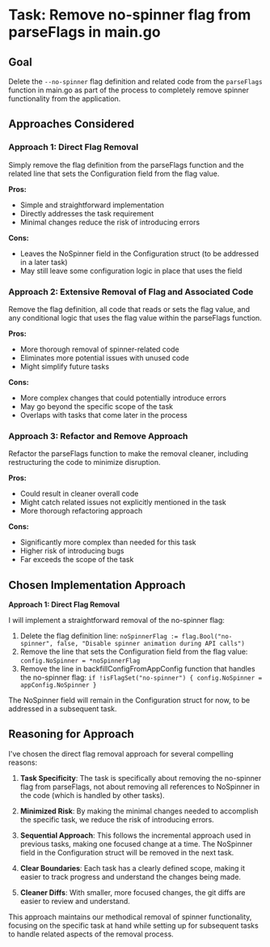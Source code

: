 # Task: Remove no-spinner flag from parseFlags in main.go

## Goal
Delete the `--no-spinner` flag definition and related code from the `parseFlags` function in main.go as part of the process to completely remove spinner functionality from the application.

## Approaches Considered

### Approach 1: Direct Flag Removal
Simply remove the flag definition from the parseFlags function and the related line that sets the Configuration field from the flag value.

**Pros:**
- Simple and straightforward implementation
- Directly addresses the task requirement
- Minimal changes reduce the risk of introducing errors

**Cons:**
- Leaves the NoSpinner field in the Configuration struct (to be addressed in a later task)
- May still leave some configuration logic in place that uses the field

### Approach 2: Extensive Removal of Flag and Associated Code
Remove the flag definition, all code that reads or sets the flag value, and any conditional logic that uses the flag value within the parseFlags function.

**Pros:**
- More thorough removal of spinner-related code
- Eliminates more potential issues with unused code
- Might simplify future tasks

**Cons:**
- More complex changes that could potentially introduce errors
- May go beyond the specific scope of the task
- Overlaps with tasks that come later in the process

### Approach 3: Refactor and Remove Approach
Refactor the parseFlags function to make the removal cleaner, including restructuring the code to minimize disruption.

**Pros:**
- Could result in cleaner overall code
- Might catch related issues not explicitly mentioned in the task
- More thorough refactoring approach

**Cons:**
- Significantly more complex than needed for this task
- Higher risk of introducing bugs
- Far exceeds the scope of the task

## Chosen Implementation Approach
**Approach 1: Direct Flag Removal**

I will implement a straightforward removal of the no-spinner flag:

1. Delete the flag definition line: `noSpinnerFlag := flag.Bool("no-spinner", false, "Disable spinner animation during API calls")`
2. Remove the line that sets the Configuration field from the flag value: `config.NoSpinner = *noSpinnerFlag`
3. Remove the line in backfillConfigFromAppConfig function that handles the no-spinner flag: `if !isFlagSet("no-spinner") { config.NoSpinner = appConfig.NoSpinner }`

The NoSpinner field will remain in the Configuration struct for now, to be addressed in a subsequent task.

## Reasoning for Approach
I've chosen the direct flag removal approach for several compelling reasons:

1. **Task Specificity**: The task is specifically about removing the no-spinner flag from parseFlags, not about removing all references to NoSpinner in the code (which is handled by other tasks).

2. **Minimized Risk**: By making the minimal changes needed to accomplish the specific task, we reduce the risk of introducing errors.

3. **Sequential Approach**: This follows the incremental approach used in previous tasks, making one focused change at a time. The NoSpinner field in the Configuration struct will be removed in the next task.

4. **Clear Boundaries**: Each task has a clearly defined scope, making it easier to track progress and understand the changes being made.

5. **Cleaner Diffs**: With smaller, more focused changes, the git diffs are easier to review and understand.

This approach maintains our methodical removal of spinner functionality, focusing on the specific task at hand while setting up for subsequent tasks to handle related aspects of the removal process.
